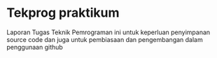 # Tekprog praktikum
Laporan Tugas Teknik Pemrograman ini untuk keperluan penyimpanan source code
dan juga untuk pembiasaan dan pengembangan dalam penggunaan github
